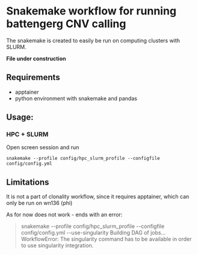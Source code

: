 # Snakemake workflow for running battengerg CNV calling

The snakemake is created to easily be run on computing clusters with SLURM. 

**File under construction**

## Requirements

* apptainer
* python environment with snakemake and pandas

## Usage:

### HPC + SLURM

Open screen session and run

```
snakemake --profile config/hpc_slurm_profile --configfile config/config.yml
```

## Limitations

It is not a part of clonality workflow, since it requires apptainer, which can only be run on wn136 (phi)

As for now does not work - ends with an error:

> snakemake --profile config/hpc_slurm_profile --configfile config/config.yml --use-singularity
Building DAG of jobs...
WorkflowError:
The singularity command has to be available in order to use singularity integration.

